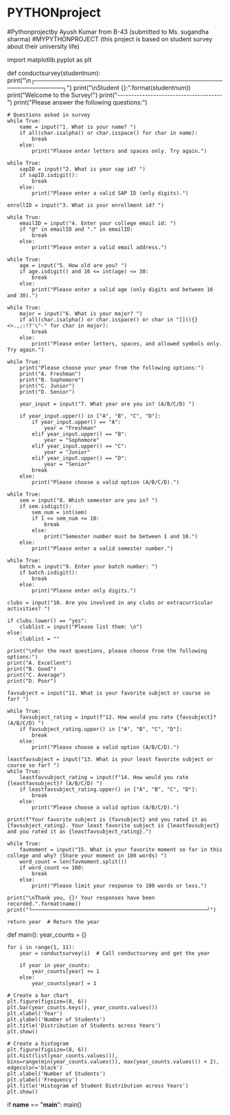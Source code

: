 # PYTHONproject
#Pythonprojectby Ayush Kumar from B-43 (submitted to Ms. sugandha sharma)
#MYPYTHONPROJECT (this project is based on student survey about their university life)

import matplotlib.pyplot as plt

def conductsurvey(studentnum):
    print("\n┌─────────────────────────────────────────────────────────┐")
    print("\nStudent {}:".format(studentnum))
    print("Welcome to the Survey!")
    print("--------------------------------------")
    print("Please answer the following questions:")

    # Questions asked in survey
    while True:
        name = input("1. What is your name? ")
        if all(char.isalpha() or char.isspace() for char in name):
            break
        else:
            print("Please enter letters and spaces only. Try again.")

    while True:
        sapID = input("2. What is your sap id? ")
        if sapID.isdigit():
            break
        else:
            print("Please enter a valid SAP ID (only digits).")

    enrollID = input("3. What is your enrollment id? ")

    while True:
        emailID = input("4. Enter your college email id: ")
        if "@" in emailID and "." in emailID:
            break
        else:
            print("Please enter a valid email address.")

    while True:
        age = input("5. How old are you? ")
        if age.isdigit() and 16 <= int(age) <= 30:
            break
        else:
            print("Please enter a valid age (only digits and between 16 and 30).")

    while True:
        major = input("6. What is your major? ")
        if all(char.isalpha() or char.isspace() or char in "[](){}<>.,;:!?'\"-" for char in major):
            break
        else:
            print("Please enter letters, spaces, and allowed symbols only. Try again.")

    while True:
        print("Please choose your year from the following options:")
        print("A. Freshman")
        print("B. Sophomore")
        print("C. Junior")
        print("D. Senior")

        year_input = input("7. What year are you in? (A/B/C/D) ")

        if year_input.upper() in ["A", "B", "C", "D"]:
            if year_input.upper() == "A":
                year = "Freshman"
            elif year_input.upper() == "B":
                year = "Sophomore"
            elif year_input.upper() == "C":
                year = "Junior"
            elif year_input.upper() == "D":
                year = "Senior"
            break
        else:
            print("Please choose a valid option (A/B/C/D).")

    while True:
        sem = input("8. Which semester are you in? ")
        if sem.isdigit():
            sem_num = int(sem)
            if 1 <= sem_num <= 10:
                break
            else:
                print("Semester number must be between 1 and 10.")
        else:
            print("Please enter a valid semester number.")

    while True:
        batch = input("9. Enter your batch number: ")
        if batch.isdigit():
            break
        else:
            print("Please enter only digits.")

    clubs = input("10. Are you involved in any clubs or extracurricular activities? ")

    if clubs.lower() == "yes":
        clublist = input("Please list them: \n")
    else:
        clublist = ""

    print("\nFor the next questions, please choose from the following options:")
    print("A. Excellent")
    print("B. Good")
    print("C. Average")
    print("D. Poor")

    favsubject = input("11. What is your favorite subject or course so far? ")

    while True:
        favsubject_rating = input(f"12. How would you rate {favsubject}? (A/B/C/D) ")
        if favsubject_rating.upper() in ["A", "B", "C", "D"]:
            break
        else:
            print("Please choose a valid option (A/B/C/D).")

    leastfavsubject = input("13. What is your least favorite subject or course so far? ")
    while True:
        leastfavsubject_rating = input(f"14. How would you rate {leastfavsubject}? (A/B/C/D) ")
        if leastfavsubject_rating.upper() in ["A", "B", "C", "D"]:
            break
        else:
            print("Please choose a valid option (A/B/C/D).")

    print(f"Your favorite subject is {favsubject} and you rated it as {favsubject_rating}. Your least favorite subject is {leastfavsubject} and you rated it as {leastfavsubject_rating}.")

    while True:
        favmoment = input("15. What is your favorite moment so far in this college and why? (Share your moment in 100 words) ")
        word_count = len(favmoment.split())
        if word_count <= 100:
            break
        else:
            print("Please limit your response to 100 words or less.")

    print("\nThank you, {}! Your responses have been recorded.".format(name))
    print("└─────────────────────────────────────────────────────────┘")

    return year  # Return the year

def main():
    year_counts = {}

    for i in range(1, 11):
        year = conductsurvey(i)  # Call conductsurvey and get the year

        if year in year_counts:
            year_counts[year] += 1
        else:
            year_counts[year] = 1

    # Create a bar chart
    plt.figure(figsize=(8, 6))
    plt.bar(year_counts.keys(), year_counts.values())
    plt.xlabel('Year')
    plt.ylabel('Number of Students')
    plt.title('Distribution of Students across Years')
    plt.show()

    # Create a histogram
    plt.figure(figsize=(8, 6))
    plt.hist(list(year_counts.values()), bins=range(min(year_counts.values()), max(year_counts.values()) + 2), edgecolor='black')
    plt.xlabel('Number of Students')
    plt.ylabel('Frequency')
    plt.title('Histogram of Student Distribution across Years')
    plt.show()
    

if __name__ == "__main__":
    main()
